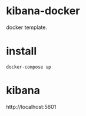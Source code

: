 # kibana-docker

docker template.

# install

```docker-compose up```

# kibana

http://localhost:5601
